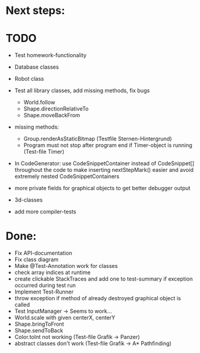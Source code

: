 # Next steps:

# TODO
  * Test homework-functionality
  * Database classes
  * Robot class
  * Test all library classes, add missing methods, fix bugs
    * World.follow
    * Shape.directionRelativeTo
    * Shape.moveBackFrom
  * missing methods:
    * Group.renderAsStaticBitmap (Testfile Sternen-Hintergrund)
    * Program must not stop after program end if Timer-object is running (Test-file Timer)
  * In CodeGenerator: use CodeSnippetContainer instead of CodeSnippet[] throughout the code to make inserting nextStepMark() easier and avoid extremely nested CodeSnippetContainers
  * more private fields for graphical objects to get better debugger output



  * 3d-classes
  * add more compiler-tests

# Done:
  * Fix API-documentation
  * Fix class diagram
  * Make @Test-Annotation work for classes
  * check array indices at runtime
  * create clickable StackTraces and add one to test-summary if exception occurred during test run
  * Implement Test-Runner
  * throw exception if method of already destroyed graphical object is called
  * Test InputManager -> Seems to work...
  * World.scale with given centerX, centerY
  * Shape.bringToFront
  * Shape.sendToBack
  * Color.toInt not working (Test-file Grafik -> Panzer)
  * abstract classes don't work (Test-file Grafik -> A* Pathfinding)
    


